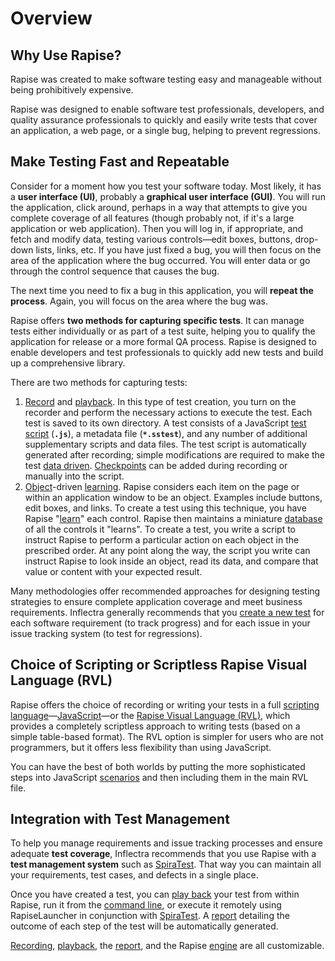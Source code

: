 # Overview

## Why Use Rapise?

Rapise was created to make software testing easy and manageable without being prohibitively expensive.

Rapise was designed to enable software test professionals, developers, and quality assurance professionals to quickly and easily write tests that cover an application, a web page, or a single bug, helping to prevent regressions.

## Make Testing Fast and Repeatable

Consider for a moment how you test your software today. Most likely, it has a **user interface (UI)**, probably a **graphical user interface (GUI)**. You will run the application, click around, perhaps in a way that attempts to give you complete coverage of all features (though probably not, if it's a large application or web application). Then you will log in, if appropriate, and fetch and modify data, testing various controls—edit boxes, buttons, drop-down lists, links, etc. If you have just fixed a bug, you will then focus on the area of the application where the bug occurred. You will enter data or go through the control sequence that causes the bug.

The next time you need to fix a bug in this application, you will **repeat the process**. Again, you will focus on the area where the bug was.

Rapise offers **two methods for capturing specific tests**. It can manage tests either individually or as part of a test suite, helping you to qualify the application for release or a more formal QA process. Rapise is designed to enable developers and test professionals to quickly add new tests and build up a comprehensive library.

There are two methods for capturing tests:

1.  [Record](recording.md) and [playback](playback.md). In this type of test creation, you turn on the recorder and perform the necessary actions to execute the test. Each test is saved to its own directory. A test consists of a JavaScript [test script](understanding_the_script.md) (**`.js`**), a metadata file (**`*.sstest`**), and any number of additional supplementary scripts and data files. The test script is automatically generated after recording; simple modifications are required to make the test [data driven](data_driven_testing.md). [Checkpoints](checkpoints.md) can be added during recording or manually into the script.
2.  [Object](object_locator.md)-driven [learning](object_learning.md). Rapise considers each item on the page or within an application window to be an object. Examples include buttons, edit boxes, and links. To create a test using this technique, you have Rapise "[learn](object_learning.md)" each control. Rapise then maintains a miniature [database](object_tree.md) of all the controls it "learns". To create a test, you write a script to instruct Rapise to perform a particular action on each object in the prescribed order. At any point along the way, the script you write can instruct Rapise to look inside an object, read its data, and compare that value or content with your expected result.

Many methodologies offer recommended approaches for designing testing strategies to ensure complete application coverage and meet business requirements. Inflectra generally recommends that you [create a new test](create_a_new_test.md) for each software requirement (to track progress) and for each issue in your issue tracking system (to test for regressions).

## Choice of Scripting or Scriptless Rapise Visual Language (RVL)

Rapise offers the choice of recording or writing your tests in a full [scripting language](scripting.md)—[JavaScript](javascript_ide.md)—or the [Rapise Visual Language (RVL)](visual_language.md), which provides a completely scriptless approach to writing tests (based on a simple table-based format). The RVL option is simpler for users who are not programmers, but it offers less flexibility than using JavaScript.

You can have the best of both worlds by putting the more sophisticated steps into JavaScript [scenarios](scenarios.md) and then including them in the main RVL file.

## Integration with Test Management

To help you manage requirements and issue tracking processes and ensure adequate **test coverage**, Inflectra recommends that you use Rapise with a **test management system** such as [SpiraTest](spiratest_integration.md). That way you can maintain all your requirements, test cases, and defects in a single place.

Once you have created a test, you can [play back](playback.md) your test from within Rapise, run it from the [command line](command_line.md), or execute it remotely using RapiseLauncher in conjunction with [SpiraTest](spiratest_integration.md). A [report](automated_reporting.md) detailing the outcome of each step of the test will be automatically generated.

[Recording](custom_libraries.md), [playback](custom_libraries.md), the [report](writing_to_the_report.md), and the Rapise [engine](customizable_engine.md) are all customizable.